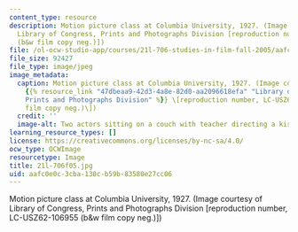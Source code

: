 ```yaml
---
content_type: resource
description: Motion picture class at Columbia University, 1927. (Image courtesy of
  Library of Congress, Prints and Photographs Division [reproduction number, LC-USZ62-106955
  (b&w film copy neg.)])
file: /ol-ocw-studio-app/courses/21l-706-studies-in-film-fall-2005/aafc0e0c3cba130cb59b83580e27cc06_21l-706f05.jpg
file_size: 92427
file_type: image/jpeg
image_metadata:
  caption: Motion picture class at Columbia University, 1927. (Image courtesy of the
    {{% resource_link "47dbeaa9-42d3-4a8e-82d0-aa2096618efa" "Library of Congress,
    Prints and Photographs Division" %}} \[reproduction number, LC-USZ62-106955 (b&w
    film copy neg.)\])
  credit: ''
  image-alt: Two actors sitting on a couch with teacher directing a kissing scene.
learning_resource_types: []
license: https://creativecommons.org/licenses/by-nc-sa/4.0/
ocw_type: OCWImage
resourcetype: Image
title: 21l-706f05.jpg
uid: aafc0e0c-3cba-130c-b59b-83580e27cc06
---
```

Motion picture class at Columbia University, 1927. (Image courtesy of Library of Congress, Prints and Photographs Division [reproduction number, LC-USZ62-106955 (b&w film copy neg.)])